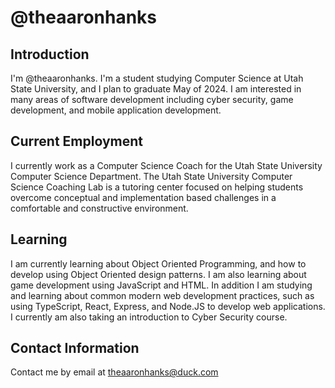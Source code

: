 <!--
**theaaronhanks/theaaronhanks** is a ✨ _special_ ✨ repository because its `README.md` (this file) appears on your GitHub profile.

Here are some ideas to get you started:

- 🔭 I’m currently working on ...
- 🌱 I’m currently learning ...
- 👯 I’m looking to collaborate on ...
- 🤔 I’m looking for help with ...
- 💬 Ask me about ...
- 📫 How to reach me: ...
- 😄 Pronouns: ...
- ⚡ Fun fact: ...
-->

# @theaaronhanks

## Introduction

I'm @theaaronhanks. I'm a student studying Computer Science at Utah State University, and I plan to graduate May of 2024. I am interested in many areas of software development including cyber security, game development, and mobile application development.

## Current Employment

I currently work as a Computer Science Coach for the Utah State University Computer Science Department. The Utah State University Computer Science Coaching Lab is a tutoring center focused on helping students overcome conceptual and implementation based challenges in a comfortable and constructive environment.

## Learning

I am currently learning about Object Oriented Programming, and how to develop using Object Oriented design patterns. I am also learning about game development using JavaScript and HTML. In addition I am studying and learning about common modern web development practices, such as using TypeScript, React, Express, and Node.JS to develop web applications. I currently am also taking an introduction to Cyber Security course. 

## Contact Information

Contact me by email at [theaaronhanks@duck.com](mailto:theaaronhanks@duck.com)
